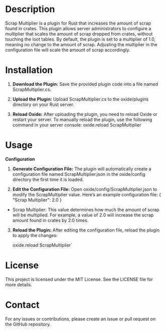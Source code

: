 # Description
Scrap Multiplier is a plugin for Rust that increases the amount of scrap found in crates. This plugin allows server administrators to configure a multiplier that scales the amount of scrap dropped from crates, without touching the loot tables. By default, the plugin is set to a multiplier of 1.0, meaning no change to the amount of scrap. Adjusting the multiplier in the configuration file will scale the amount of scrap accordingly.

# Installation
1. **Download the Plugin:** Save the provided plugin code into a file named ScrapMultiplier.cs.

2. **Upload the Plugin:** Upload ScrapMultiplier.cs to the oxide/plugins directory on your Rust server.

3. **Reload Oxide:** After uploading the plugin, you need to reload Oxide or restart your server. To manually reload the plugin, use the following command in your server console: oxide.reload ScrapMultiplier

# Usage

**Configuration**

1. **Generate Configuration File:** The plugin will automatically create a configuration file named ScrapMultiplier.json in the oxide/config directory the first time it is loaded.

2. **Edit the Configuration File:** Open oxide/config/ScrapMultiplier.json to modify the ScrapMultiplier value. Here’s an example configuration file: 
{
  "Scrap Multiplier": 2.0
}
* Scrap Multiplier: This value determines how much the amount of scrap will be multiplied. For example, a value of 2.0 will increase the scrap amount found in crates by 2.0 times.

3. **Reload the Plugin:** After editing the configuration file, reload the plugin to apply the changes:

    oxide.reload ScrapMultiplier`

# License
This project is licensed under the MIT License. See the LICENSE file for more details.

# Contact
For any issues or contributions, please create an issue or pull request on the GitHub repository.